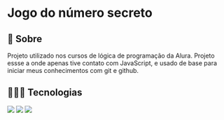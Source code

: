 <h1>Jogo do número secreto</h1>

<h2> 🚀 Sobre</h2>
<p>Projeto utilizado nos cursos de lógica de programação da Alura. Projeto essse a onde apenas tive contato com JavaScript, e usado de base para iniciar meus conhecimentos com git e github.</p>

## 👨🏽‍💻 Tecnologias
<div>
  <img src="https://img.shields.io/badge/HTML-239120?style=for-the-badge&logo=html5&logoColor=white">
  <img src="https://img.shields.io/badge/CSS-239120?&style=for-the-badge&logo=css3&logoColor=white">
  <img src="https://img.shields.io/badge/JavaScript-F7DF1E?style=for-the-badge&logo=javascript&logoColor=black">
</div>
 
